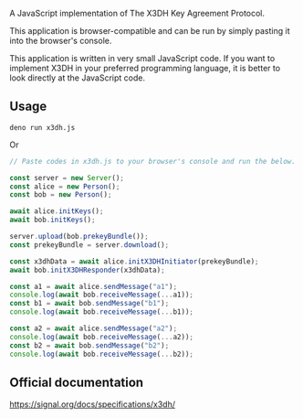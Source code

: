 A JavaScript implementation of The X3DH Key Agreement Protocol.

This application is browser-compatible and can be run by simply pasting it into the browser's console.

This application is written in very small JavaScript code.
If you want to implement X3DH in your preferred programming language, it is better to look directly at the JavaScript code.

## Usage

```shell
deno run x3dh.js
```

Or

```javascript
// Paste codes in x3dh.js to your browser's console and run the below.

const server = new Server();
const alice = new Person();
const bob = new Person();

await alice.initKeys();
await bob.initKeys();

server.upload(bob.prekeyBundle());
const prekeyBundle = server.download();

const x3dhData = await alice.initX3DHInitiator(prekeyBundle);
await bob.initX3DHResponder(x3dhData);

const a1 = await alice.sendMessage("a1");
console.log(await bob.receiveMessage(...a1));
const b1 = await bob.sendMessage("b1");
console.log(await bob.receiveMessage(...b1));

const a2 = await alice.sendMessage("a2");
console.log(await bob.receiveMessage(...a2));
const b2 = await bob.sendMessage("b2");
console.log(await bob.receiveMessage(...b2));
```

## Official documentation

https://signal.org/docs/specifications/x3dh/
